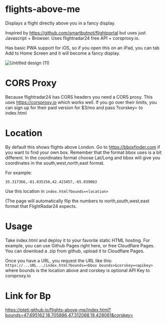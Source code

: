 # flights-above-me
Displays a flight directly above you in a fancy display.

Inspired by https://github.com/smartbutnot/flightportal but uses just Javascript + Browser. Uses flightradar24 free API + corsproxy.io.

Has basic PWA support for iOS, so if you open this on an iPad, you can tab Add to Home Screen and it will become a fancy display.

![Untitled design (11)](https://github.com/user-attachments/assets/1ffeea03-886f-4667-9767-490fbdec038b)

# CORS Proxy

Because flightradar24 has CORS headers you need a CORS proxy. This uses https://corsproxy.io which works well. If you go over their limits, you can sign up for their paid version for $3/mo and pass ?corskey=<apikey> to index.html

# Location

By default this shows flights above London. Go to https://bboxfinder.com if you want to find your own box. Remember that the format bbox uses is a bit different. In the coordinates format choose Lat/Long and bbox will give you coordinates in the south,west,north,east format.

For example:
```
35.317366,-81.035156,42.423457,-65.039063
```

Use this location in `index.html?bounds=<location>`

(The page will automatically flip the numbers to north,south,west,east format that FlightRadar24 expects.

# Usage

Take index.html and deploy it to your favorite static HTML hosting. For example, you can use Github Pages right here, or free Cloudflare Pages. You can download a .zip from github, upload it to Cloudflare Pages. 

Once you have a URL, you request the URL like this: `https://...URL.../index.html?bounds=<bbox bounds>&corskey=<apikey>` where bounds is the location above and corskey is optional API Key to corsproxy.io

# Link for Bp
https://pteti.github.io/flights-above-me/index.html?bounds=47.695162,18.705886,47.312068,19.428061&corskey=

